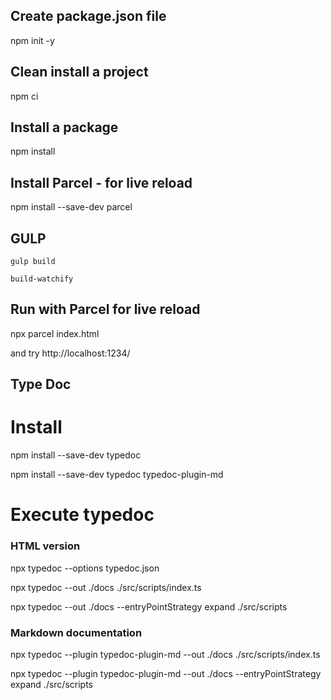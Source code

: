 ## Create package.json file

npm init -y

## Clean install a project

npm ci

## Install a package

npm install

## Install Parcel - for live reload

npm install --save-dev parcel

## GULP

`gulp build`

`build-watchify`

## Run with Parcel for live reload

npx parcel index.html

and try http://localhost:1234/

## Type Doc

# Install

npm install --save-dev typedoc

npm install --save-dev typedoc typedoc-plugin-md

# Execute typedoc

### HTML version

npx typedoc --options typedoc.json

npx typedoc --out ./docs ./src/scripts/index.ts

npx typedoc --out ./docs --entryPointStrategy expand ./src/scripts

### Markdown documentation

npx typedoc --plugin typedoc-plugin-md --out ./docs ./src/scripts/index.ts

npx typedoc --plugin typedoc-plugin-md --out ./docs --entryPointStrategy expand ./src/scripts

